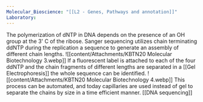 ```yaml
---
Molecular_Bioscience: "[[L2 - Genes, Pathways and annotation]]"
Laboratory:
---
```

The polymerization of dNTP in DNA depends on the presence of an OH group at the 3' C of the ribose. Sanger sequencing utilizes chain terminating ddNTP during the replication a sequence to generate an assembly of different chain lengths. ![[content/Attachments/KBTN20 Molecular Biotechnology 3.webp]]
If a fluorescent label is attached to each of the four ddNTP and the chain fragments of different lengths are separated in a [[Gel Electrophoresis]] the whole sequence can be identified. ![[content/Attachments/KBTN20 Molecular Biotechnology 4.webp]]
This process can be automated, and today capillaries are used instead of gel to separate the chains by size in a time efficient manner. 
[[DNA sequencing]]